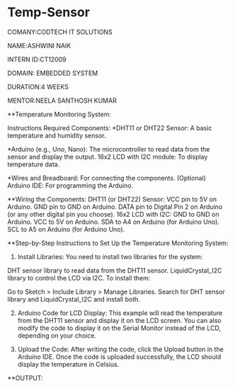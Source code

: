 # Temp-Sensor

COMANY:CODTECH IT SOLUTIONS

NAME:ASHWINI NAIK

INTERN ID:CT12009

DOMAIN: EMBEDDED SYSTEM

DURATION:4 WEEKS

MENTOR:NEELA SANTHOSH KUMAR

**Temperature Monitoring System: 

Instructions Required Components:
*DHT11 or DHT22 Sensor:
A basic temperature and humidity sensor.

*Arduino (e.g., Uno, Nano): 
The microcontroller to read data from the sensor and display the output.
16x2 LCD with I2C module: To display temperature data.

*Wires and Breadboard: 
For connecting the components.
(Optional) Arduino IDE: For programming the Arduino.

**Wiring the Components:
DHT11 (or DHT22) Sensor:
VCC pin to 5V on Arduino.
GND pin to GND on Arduino.
DATA pin to Digital Pin 2 on Arduino (or any other digital pin you choose).
16x2 LCD with I2C:
GND to GND on Arduino.
VCC to 5V on Arduino.
SDA to A4 on Arduino (for Arduino Uno).
SCL to A5 on Arduino (for Arduino Uno).

**Step-by-Step Instructions to Set Up the Temperature Monitoring System:
1. Install Libraries:
You need to install two libraries for the system:

DHT sensor library to read data from the DHT11 sensor.
LiquidCrystal_I2C library to control the LCD via I2C.
To install them:

Go to Sketch > Include Library > Manage Libraries.
Search for DHT sensor library and LiquidCrystal_I2C and install both.

2. Arduino Code for LCD Display:
This example will read the temperature from the DHT11 sensor and display it on the LCD screen. You can also modify the code to display it on the Serial Monitor instead of the LCD, depending on your choice.

3. Upload the Code:
After writing the code, click the Upload button in the Arduino IDE.
Once the code is uploaded successfully, the LCD should display the temperature in Celsius.

**OUTPUT:
